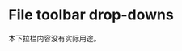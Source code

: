 <!-- DropDown0.md --- 
;; 
;; Description: 
;; Author: Hongyi Wu(吴鸿毅)
;; Email: wuhongyi@qq.com 
;; Created: 日 10月  7 09:37:46 2018 (+0800)
;; Last-Updated: 一 11月  5 16:35:12 2018 (+0800)
;;           By: Hongyi Wu(吴鸿毅)
;;     Update #: 3
;; URL: http://wuhongyi.cn -->

# File toolbar drop-downs 

本下拉栏内容没有实际用途。

<!-- DropDown0.md ends here -->

